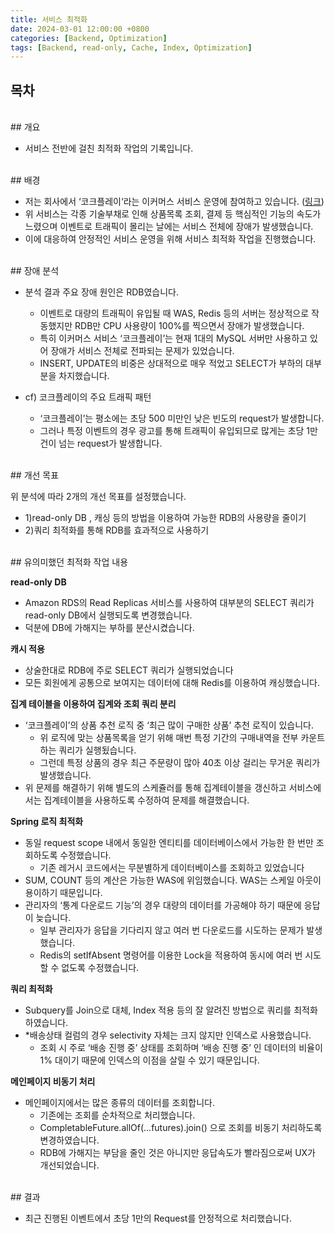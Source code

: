 ```yaml
---
title: 서비스 최적화
date: 2024-03-01 12:00:00 +0800
categories: [Backend, Optimization]
tags: [Backend, read-only, Cache, Index, Optimization]     
---
```



## 목차

<br>
## 개요

- 서비스 전반에 걸친 최적화 작업의 기록입니다.

<br>
## 배경

- 저는 회사에서 ‘코크플레이‘라는 이커머스 서비스 운영에 참여하고 있습니다.  ([링크](https://cokeplay.cocacola.co.kr/main))
- 위 서비스는 각종 기술부채로 인해 상품목록 조회, 결제 등 핵심적인 기능의 속도가 느렸으며 이벤트로 트래픽이 몰리는 날에는 서비스 전체에 장애가 발생했습니다.
- 이에 대응하여 안정적인 서비스 운영을 위해 서비스 최적화 작업을 진행했습니다.

<br>
## 장애 분석

- 분석 결과 주요 장애 원인은 RDB였습니다.
    - 이벤트로 대량의 트래픽이 유입될 때 WAS, Redis 등의 서버는 정상적으로 작동했지만 RDB만 CPU 사용량이 100%를 찍으면서 장애가 발생했습니다.
    - 특히 이커머스 서비스 ‘코크플레이’는 현재 1대의 MySQL 서버만 사용하고 있어 장애가 서비스 전체로 전파되는 문제가 있었습니다.
    - INSERT, UPDATE의 비중은 상대적으로 매우 적었고 SELECT가 부하의 대부분을 차지했습니다.

- cf) 코크플레이의 주요 트래픽 패턴
    - ‘코크플레이’는 평소에는 초당 500 미만인 낮은 빈도의 request가 발생합니다.
    - 그러나 특정 이벤트의 경우 광고를 통해 트래픽이 유입되므로 많게는 초당 1만건이 넘는 request가 발생합니다.

<br>
## 개선 목표

위 분석에 따라 2개의 개선 목표를 설정했습니다.

- 1)read-only DB , 캐싱 등의 방법을 이용하여 가능한 RDB의 사용량을 줄이기
- 2)쿼리 최적화를 통해 RDB를 효과적으로 사용하기

<br>
## 유의미했던 최적화 작업 내용

**read-only DB**

- Amazon RDS의 Read Replicas 서비스를 사용하여 대부분의 SELECT 쿼리가 read-only DB에서 실행되도록 변경했습니다.
- 덕분에 DB에 가해지는 부하를 분산시켰습니다.

**캐시 적용**

- 상술한대로 RDB에 주로 SELECT 쿼리가 실행되었습니다
- 모든 회원에게 공통으로 보여지는 데이터에 대해 Redis를 이용하여 캐싱했습니다.

**집계 테이블을 이용하여 집계와 조회 쿼리 분리**

- ‘코크플레이’의 상품 추천 로직 중 ‘최근 많이 구매한 상품’ 추천 로직이 있습니다.
    - 위 로직에 맞는 상품목록을 얻기 위해 매번 특정 기간의 구매내역을 전부 카운트하는 쿼리가 실행됬습니다.
    - 그런데 특정 상품의 경우 최근 주문량이 많아 40초 이상 걸리는 무거운 쿼리가 발생했습니다.
- 위 문제를 해결하기 위해 별도의 스케쥴러를 통해 집계테이블을 갱신하고 서비스에서는 집계테이블을 사용하도록 수정하여 문제를 해결했습니다.

**Spring 로직 최적화**

- 동일 request scope 내에서 동일한 엔티티를 데이터베이스에서 가능한 한 번만 조회하도록 수정했습니다.
    - 기존 레거시 코드에서는 무분별하게 데이터베이스를 조회하고 있었습니다
- SUM, COUNT 등의 계산은 가능한 WAS에 위임했습니다. WAS는 스케일 아웃이 용이하기 때문입니다.
- 관리자의 ‘통계 다운로드 기능’의 경우 대량의 데이터를 가공해야 하기 때문에 응답이 늦습니다.
    - 일부 관리자가 응답을 기다리지 않고 여러 번 다운로드를 시도하는 문제가 발생했습니다.
    - Redis의 setIfAbsent 명령어를 이용한 Lock을 적용하여 동시에 여러 번 시도할 수 없도록 수정했습니다.

**쿼리 최적화**

- Subquery를 Join으로 대체, Index 적용 등의 잘 알려진 방법으로 쿼리를 최적화하였습니다.
- *배송상태 컬럼의 경우 selectivity 자체는 크지 않지만 인덱스로 사용했습니다.
    - 조회 시 주로 ‘배송 진행 중’ 상태를 조회하며 ‘배송 진행 중’ 인 데이터의 비율이 1% 대이기 때문에 인덱스의 이점을 살릴 수 있기 때문입니다.

**메인페이지 비동기 처리**

- 메인페이지에서는 많은 종류의 데이터를 조회합니다.
    - 기존에는 조회를 순차적으로 처리했습니다.
    - CompletableFuture.allOf(…futures).join() 으로 조회를 비동기 처리하도록 변경하였습니다.
    - RDB에 가해지는 부담을 줄인 것은 아니지만 응답속도가 빨라짐으로써 UX가 개선되었습니다.

<br>
## 결과

- 최근 진행된 이벤트에서 초당 1만의 Request를 안정적으로 처리했습니다.
